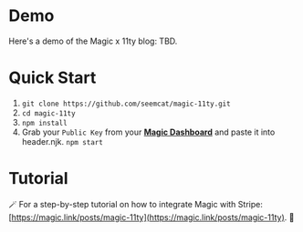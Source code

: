 
# Demo
Here's a demo of the Magic x 11ty blog: TBD.

# Quick Start
1. `git clone https://github.com/seemcat/magic-11ty.git`
2. `cd magic-11ty`
3. `npm install`
4. Grab your `Public Key` from your [**Magic Dashboard**](https://dashboard.magic.link) and paste it into header.njk.
`npm start`

# Tutorial
🪄 For a step-by-step tutorial on how to integrate Magic with Stripe: [https://magic.link/posts/magic-11ty](https://magic.link/posts/magic-11ty). 🍰
